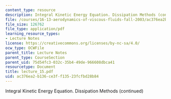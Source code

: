 ```yaml
---
content_type: resource
description: Integral Kinetic Energy Equation. Dissipation Methods (continued)
file: /courses/16-13-aerodynamics-of-viscous-fluids-fall-2003/ac376ea2b136ce3ff13523fcfbd28b84_lecture_15.pdf
file_size: 126762
file_type: application/pdf
learning_resource_types:
- Lecture Notes
license: https://creativecommons.org/licenses/by-nc-sa/4.0/
ocw_type: OCWFile
parent_title: Lecture Notes
parent_type: CourseSection
parent_uid: 75d54fc3-032c-35b4-49de-966608dbca41
resourcetype: Document
title: lecture_15.pdf
uid: ac376ea2-b136-ce3f-f135-23fcfbd28b84
---
```

Integral Kinetic Energy Equation. Dissipation Methods (continued)